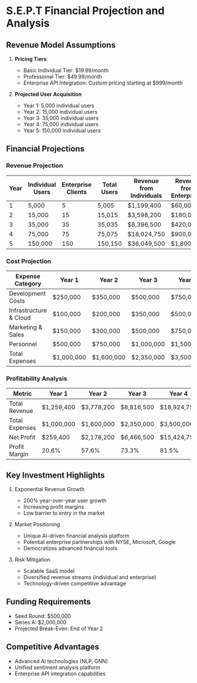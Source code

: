 # S.E.P.T Financial Projection and Analysis

## Revenue Model Assumptions
1. **Pricing Tiers**
   - Basic Individual Tier: $19.99/month
   - Professional Tier: $49.99/month
   - Enterprise API Integration: Custom pricing starting at $999/month

2. **Projected User Acquisition**
   - Year 1: 5,000 individual users
   - Year 2: 15,000 individual users
   - Year 3: 35,000 individual users
   - Year 4: 75,000 individual users
   - Year 5: 150,000 individual users

## Financial Projections

### Revenue Projection
| Year | Individual Users | Enterprise Clients | Total Users | Revenue from Individuals | Revenue from Enterprises | Total Annual Revenue |
|------|-----------------|-------------------|-------------|--------------------------|--------------------------|----------------------|
| 1    | 5,000           | 5                 | 5,005       | $1,199,400               | $60,000                 | $1,259,400           |
| 2    | 15,000          | 15                | 15,015      | $3,598,200               | $180,000                | $3,778,200           |
| 3    | 35,000          | 35                | 35,035      | $8,396,500               | $420,000                | $8,816,500           |
| 4    | 75,000          | 75                | 75,075      | $18,024,750              | $900,000                | $18,924,750          |
| 5    | 150,000         | 150               | 150,150     | $36,049,500              | $1,800,000              | $37,849,500          |

### Cost Projection
| Expense Category | Year 1 | Year 2 | Year 3 | Year 4 | Year 5 |
|-----------------|--------|--------|--------|--------|--------|
| Development Costs | $250,000 | $350,000 | $500,000 | $750,000 | $1,000,000 |
| Infrastructure & Cloud | $100,000 | $200,000 | $350,000 | $500,000 | $750,000 |
| Marketing & Sales | $150,000 | $300,000 | $500,000 | $750,000 | $1,000,000 |
| Personnel | $500,000 | $750,000 | $1,000,000 | $1,500,000 | $2,000,000 |
| Total Expenses | $1,000,000 | $1,600,000 | $2,350,000 | $3,500,000 | $4,750,000 |

### Profitability Analysis
| Metric | Year 1 | Year 2 | Year 3 | Year 4 | Year 5 |
|--------|--------|--------|--------|--------|--------|
| Total Revenue | $1,259,400 | $3,778,200 | $8,816,500 | $18,924,750 | $37,849,500 |
| Total Expenses | $1,000,000 | $1,600,000 | $2,350,000 | $3,500,000 | $4,750,000 |
| Net Profit | $259,400 | $2,178,200 | $6,466,500 | $15,424,750 | $33,099,500 |
| Profit Margin | 20.6% | 57.6% | 73.3% | 81.5% | 87.5% |

## Key Investment Highlights
1. Exponential Revenue Growth
   - 200% year-over-year user growth
   - Increasing profit margins
   - Low barrier to entry in the market

2. Market Positioning
   - Unique AI-driven financial analysis platform
   - Potential enterprise partnerships with NYSE, Microsoft, Google
   - Democratizes advanced financial tools

3. Risk Mitigation
   - Scalable SaaS model
   - Diversified revenue streams (individual and enterprise)
   - Technology-driven competitive advantage

## Funding Requirements
- Seed Round: $500,000
- Series A: $2,000,000
- Projected Break-Even: End of Year 2

## Competitive Advantages
- Advanced AI technologies (NLP, GNN)
- Unified sentiment analysis platform
- Enterprise API integration capabilities
